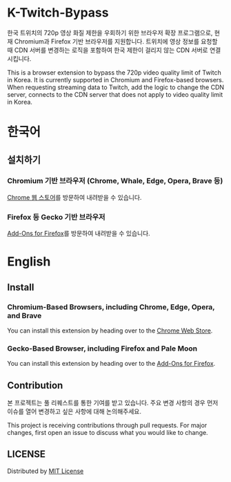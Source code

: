 # K-Twitch-Bypass
한국 트위치의 720p 영상 화질 제한을 우회하기 위한 브라우저 확장 프로그램으로, 현재 Chromium과 Firefox 기반 브라우저를 지원합니다.
트위치에 영상 정보를 요청할 때 CDN 서버를 변경하는 로직을 포함하여 한국 제한이 걸리지 않는 CDN 서버로 연결 시킵니다.

This is a browser extension to bypass the 720p video quality limit of Twitch in Korea. It is currently supported in Chromium and Firefox-based browsers.
When requesting streaming data to Twitch, add the logic to change the CDN server, connects to the CDN server that does not apply to video quality limit in Korea.

# 한국어
## 설치하기
### Chromium 기반 브라우저 (Chrome, Whale, Edge, Opera, Brave 등)
[Chrome 웹 스토어](https://chrome.google.com/webstore/detail/twitch-tokyo-server-fix-t/hohebaajomacpbgjdfjkinekpbfelege/related?hl=ko)를 방문하여 내려받을 수 있습니다.

### Firefox 등 Gecko 기반 브라우저
[Add-Ons for Firefox](https://addons.mozilla.org/ko/firefox/addon/k-twitch-bypass/)를 방문하여 내려받을 수 있습니다.

# English
## Install
### Chromium-Based Browsers, including Chrome, Edge, Opera, and Brave
You can install this extension by heading over to the [Chrome Web Store](https://chrome.google.com/webstore/detail/twitch-tokyo-server-fix-t/hohebaajomacpbgjdfjkinekpbfelege/related?hl=ko).

### Gecko-Based Browser, including Firefox and Pale Moon
You can install this extension by heading over to the [Add-Ons for Firefox](https://addons.mozilla.org/ko/firefox/addon/k-twitch-bypass/).

## Contribution
본 프로젝트는 풀 리퀘스트를 통한 기여를 받고 있습니다.
주요 변경 사항의 경우 먼저 이슈를 열어 변경하고 싶은 사항에 대해 논의해주세요.

This project is receiving contributions through pull requests.
For major changes, first open an issue to discuss what you would like to change.

## LICENSE
Distributed by [MIT License](https://github.com/Kwabang/K-Twitch-Bypass/blob/main/LICENSE)
